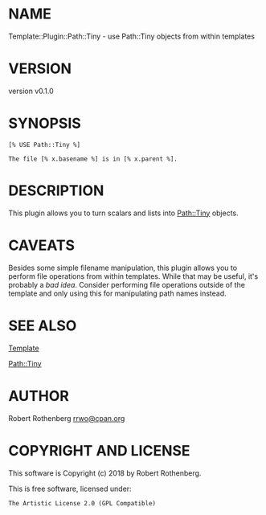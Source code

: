 # NAME

Template::Plugin::Path::Tiny - use Path::Tiny objects from within templates

# VERSION

version v0.1.0

# SYNOPSIS

```
[% USE Path::Tiny %]

The file [% x.basename %] is in [% x.parent %].
```

# DESCRIPTION

This plugin allows you to turn scalars and lists into [Path::Tiny](https://metacpan.org/pod/Path::Tiny)
objects.

# CAVEATS

Besides some simple filename manipulation, this plugin allows you to
perform file operations from within templates. While that may be
useful, it's probably a _bad idea_.  Consider performing file
operations outside of the template and only using this for
manipulating path names instead.

# SEE ALSO

[Template](https://metacpan.org/pod/Template)

[Path::Tiny](https://metacpan.org/pod/Path::Tiny)

# AUTHOR

Robert Rothenberg <rrwo@cpan.org>

# COPYRIGHT AND LICENSE

This software is Copyright (c) 2018 by Robert Rothenberg.

This is free software, licensed under:

```
The Artistic License 2.0 (GPL Compatible)
```
